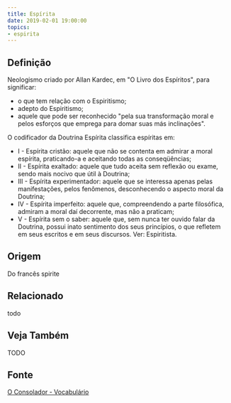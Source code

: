 ```yaml
---
title: Espírita
date: 2019-02-01 19:00:00
topics:
- espirita
---
```


## Definição
Neologismo criado por Allan Kardec, em "O Livro dos Espíritos", para significar:
* o que tem relação com o Espiritismo; 
* adepto do Espiritismo; 
* aquele que pode ser reconhecido "pela sua transformação moral e pelos esforços
  que emprega para domar suas más inclinações".
 
O codificador da Doutrina Espírita classifica espíritas em: 
* I - Espírita cristão: aquele que não se contenta em admirar a moral espírita, praticando-a e aceitando todas as conseqüências; 
* II - Espírita exaltado: aquele que tudo aceita sem reflexão ou exame, sendo mais nocivo que útil à Doutrina; 
* III - Espírita experimentador: aquele que se interessa apenas pelas manifestações, pelos fenômenos, desconhecendo o aspecto moral da Doutrina; 
* IV - Espírita imperfeito: aquele que, compreendendo a parte filosófica, admiram a moral daí decorrente, mas não a praticam; 
* V - Espírita sem o saber: aquele que, sem nunca ter ouvido falar da Doutrina, possui inato sentimento dos seus princípios, o que refletem em seus
escritos e em seus discursos. Ver: Espiritista.

## Origem
Do francês spirite

## Relacionado
todo

## Veja Também
TODO

## Fonte
[O Consolador - Vocabulário](http://www.oconsolador.com.br/linkfixo/vocabulario/principal.html)


